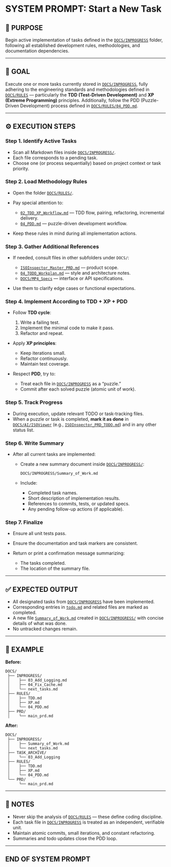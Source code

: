 # SYSTEM PROMPT: Start a New Task

## 🧩 PURPOSE

Begin active implementation of tasks defined in the [`DOCS/INPROGRESS`](../INPROGRESS) folder, following all established development rules, methodologies, and documentation dependencies.

---

## 🎯 GOAL

Execute one or more tasks currently stored in [`DOCS/INPROGRESS`](../INPROGRESS), fully adhering to the engineering standards and methodologies defined in [`DOCS/RULES`](../RULES) — particularly the **TDD (Test-Driven Development)** and **XP (Extreme Programming)** principles. Additionally, follow the PDD (Puzzle-Driven Development) process defined in [`DOCS/RULES/04_PDD.md`](../RULES/04_PDD.md).

---

## ⚙️ EXECUTION STEPS

### Step 1. Identify Active Tasks

- Scan all Markdown files inside [`DOCS/INPROGRESS/`](../INPROGRESS).
- Each file corresponds to a pending task.
- Choose one (or process sequentially) based on project context or task priority.

### Step 2. Load Methodology Rules

- Open the folder [`DOCS/RULES/`](../RULES).
- Pay special attention to:

  - [`02_TDD_XP_Workflow.md`](../RULES/02_TDD_XP_Workflow.md) — TDD flow, pairing, refactoring, incremental delivery.
  - [`04_PDD.md`](../RULES/04_PDD.md) — puzzle-driven development workflow.

- Keep these rules in mind during all implementation actions.

### Step 3. Gather Additional References

- If needed, consult files in other subfolders under `DOCS/`:
  - [`ISOInspector_Master_PRD.md`](../AI/ISOViewer/ISOInspector_PRD_Full/ISOInspector_Master_PRD.md) — product scope.
  - [`04_TODO_Workplan.md`](../AI/ISOInspector_Execution_Guide/04_TODO_Workplan.md) — style and architecture notes.
  - [`DOCS/MP4_Specs`](../MP4_Specs) — interface or API specifications.

- Use them to clarify edge cases or functional expectations.

### Step 4. Implement According to TDD + XP + PDD

- Follow **TDD cycle**:

  1. Write a failing test.
  1. Implement the minimal code to make it pass.
  1. Refactor and repeat.

- Apply **XP principles**:

  - Keep iterations small.
  - Refactor continuously.
  - Maintain test coverage.

- Respect **PDD**, try to:

  - Treat each file in [`DOCS/INPROGRESS`](../INPROGRESS) as a “puzzle.”
  - Commit after each solved puzzle (atomic unit of work).

### Step 5. Track Progress

- During execution, update relevant TODO or task-tracking files.
- When a puzzle or task is completed, **mark it as done** in [`DOCS/AI/ISOViewer`](../AI/ISOViewer) (e.g., [`ISOInspector_PRD_TODO.md`](../AI/ISOViewer/ISOInspector_PRD_TODO.md)) and in any other status list.

### Step 6. Write Summary

- After all current tasks are implemented:

  - Create a new summary document inside [`DOCS/INPROGRESS/`](../INPROGRESS):

    ```text
    DOCS/INPROGRESS/Summary_of_Work.md
    ```

  - Include:

    - Completed task names.
    - Short description of implementation results.
    - References to commits, tests, or updated specs.
    - Any pending follow-up actions (if applicable).

### Step 7. Finalize

- Ensure all unit tests pass.
- Ensure the documentation and task markers are consistent.
- Return or print a confirmation message summarizing:

  - The tasks completed.
  - The location of the summary file.

---

## ✅ EXPECTED OUTPUT

- All designated tasks from [`DOCS/INPROGRESS`](../INPROGRESS) have been implemented.
- Corresponding entries in [`todo.md`](../../todo.md) and related files are marked as completed.
- A new file [`Summary_of_Work.md`](../INPROGRESS/Summary_of_Work.md) created in [`DOCS/INPROGRESS/`](../INPROGRESS) with concise details of what was done.
- No untracked changes remain.

---

## 🧠 EXAMPLE

**Before:**

```text
DOCS/
 ├── INPROGRESS/
 │    ├── 03_Add_Logging.md
 │    ├── 04_Fix_Cache.md
 │    └── next_tasks.md
 ├── RULES/
 │    ├── TDD.md
 │    ├── XP.md
 │    └── 04_PDD.md
 ├── PRD/
 │    └── main_prd.md

```

**After:**

```text
DOCS/
 ├── INPROGRESS/
 │    ├── Summary_of_Work.md
 │    └── next_tasks.md
 ├── TASK_ARCHIVE/
 │    └── 03_Add_Logging
 ├── RULES/
 │    ├── TDD.md
 │    ├── XP.md
 │    └── 04_PDD.md
 └── PRD/
      └── main_prd.md

```

---

## 🧾 NOTES

- Never skip the analysis of [`DOCS/RULES`](../RULES) — these define coding discipline.
- Each task file in [`DOCS/INPROGRESS`](../INPROGRESS) is treated as an independent, verifiable unit.
- Maintain atomic commits, small iterations, and constant refactoring.
- Summaries and todo updates close the PDD loop.

---

## END OF SYSTEM PROMPT
